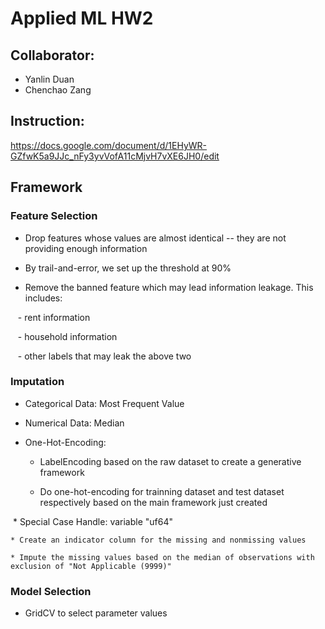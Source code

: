 # Applied ML HW2

## Collaborator:

- Yanlin Duan
- Chenchao Zang

## Instruction:
https://docs.google.com/document/d/1EHyWR-GZfwK5a9JJc_nFy3yvVofA11cMjvH7vXE6JH0/edit

## Framework
### Feature Selection

  * Drop features whose values are almost identical -- they are not providing enough information
  
  * By trail-and-error, we set up the threshold at 90%
  
  * Remove the banned feature which may lead information leakage. This includes:
  
    - rent information
    
    - household information
    
    - other labels that may leak the above two
   
### Imputation

  * Categorical Data: Most Frequent Value

  * Numerical Data: Median

  * One-Hot-Encoding:

    * LabelEncoding based on the raw dataset to create a generative framework

    * Do one-hot-encoding for trainning dataset and test dataset respectively based on the main framework just created
    
  * Special Case Handle: variable "uf64"
  
    * Create an indicator column for the missing and nonmissing values
    
    * Impute the missing values based on the median of observations with exclusion of "Not Applicable (9999)"

### Model Selection

  * GridCV to select parameter values
